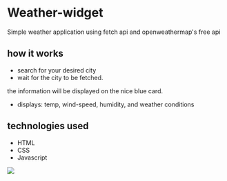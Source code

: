 # Weather-widget
Simple weather application using fetch api and openweathermap's free api

## how it works

- search for your desired city
- wait for the city to be fetched.

the information will be displayed on the nice blue card.
- displays: temp, wind-speed, humidity, and weather conditions

## technologies used
- HTML
- CSS
- Javascript

<img src="./Untitled video - Made with Clipchamp.gif">
